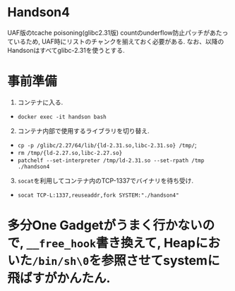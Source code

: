 # Handson4
UAF版のtcache poisoning(glibc2.31版)
countのunderflow防止パッチがあたっているため, UAF時にリストのチャンクを揃えておく必要がある. 
なお、以降のHandsonはすべてglibc-2.31を使うとする. 

# 事前準備
1. コンテナに入る. 
  - `docker exec -it handson bash`
2. コンテナ内部で使用するライブラリを切り替え. 
  - `cp -p /glibc/2.27/64/lib/{ld-2.31.so,libc-2.31.so} /tmp/`; 
  - `rm /tmp/{ld-2.27.so,libc-2.27.so}`
  - `patchelf --set-interpreter /tmp/ld-2.31.so --set-rpath /tmp ./handson4`
3. `socat`を利用してコンテナ内のTCP-1337でバイナリを待ち受け. 
  - `socat TCP-L:1337,reuseaddr,fork SYSTEM:"./handson4"`

# 多分One Gadgetがうまく行かないので, `__free_hook`書き換えて, Heapにおいた`/bin/sh\0`を参照させてsystemに飛ばすがかんたん. 
